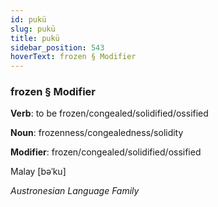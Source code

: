 ```yaml
---
id: pukü
slug: pukü
title: pukü
sidebar_position: 543
hoverText: frozen § Modifier
---
```


### frozen § Modifier

**Verb**: to be frozen/congealed/solidified/ossified

**Noun**: frozenness/congealedness/solidity

**Modifier**: frozen/congealed/solidified/ossified

Malay [bəˈku]

*Austronesian Language Family*